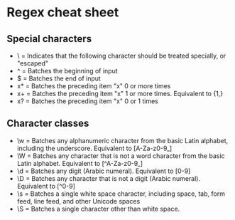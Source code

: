 # Regex cheat sheet

## Special characters
 - \ = Indicates that the following character should be treated specially, or "escaped"
 - ^ = Batches the beginning of input
 - $ = Batches the end of input
 - x* = Batches the preceding item "x" 0 or more times
 - x+ = Batches the preceding item "x" 1 or more times. Equivalent to {1,}
 - x? = Batches the preceding item "x" 0 or 1 times


## Character classes

 - \w = Batches any alphanumeric character from the basic Latin alphabet, including the underscore. Equivalent to [A-Za-z0-9_]
 - \W = Batches any character that is not a word character from the basic Latin alphabet. Equivalent to [^A-Za-z0-9_]
 - \d = Batches any digit (Arabic numeral). Equivalent to [0-9]
 - \D = Batches any character that is not a digit (Arabic numeral). Equivalent to [^0-9]
 - \s = Batches a single white space character, including space, tab, form feed, line feed, and other Unicode spaces
 - \S = Batches a single character other than white space.